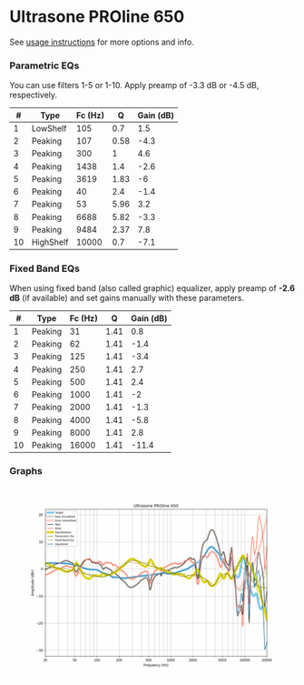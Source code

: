 # Ultrasone PROline 650
See [usage instructions](https://github.com/jaakkopasanen/AutoEq#usage) for more options and info.

### Parametric EQs
You can use filters 1-5 or 1-10. Apply preamp of -3.3 dB or -4.5 dB, respectively.

|   # | Type      |   Fc (Hz) |    Q |   Gain (dB) |
|-----|-----------|-----------|------|-------------|
|   1 | LowShelf  |       105 | 0.7  |         1.5 |
|   2 | Peaking   |       107 | 0.58 |        -4.3 |
|   3 | Peaking   |       300 | 1    |         4.6 |
|   4 | Peaking   |      1438 | 1.4  |        -2.6 |
|   5 | Peaking   |      3619 | 1.83 |        -6   |
|   6 | Peaking   |        40 | 2.4  |        -1.4 |
|   7 | Peaking   |        53 | 5.96 |         3.2 |
|   8 | Peaking   |      6688 | 5.82 |        -3.3 |
|   9 | Peaking   |      9484 | 2.37 |         7.8 |
|  10 | HighShelf |     10000 | 0.7  |        -7.1 |

### Fixed Band EQs
When using fixed band (also called graphic) equalizer, apply preamp of **-2.6 dB** (if available) and set gains manually with these parameters.

|   # | Type    |   Fc (Hz) |    Q |   Gain (dB) |
|-----|---------|-----------|------|-------------|
|   1 | Peaking |        31 | 1.41 |         0.8 |
|   2 | Peaking |        62 | 1.41 |        -1.4 |
|   3 | Peaking |       125 | 1.41 |        -3.4 |
|   4 | Peaking |       250 | 1.41 |         2.7 |
|   5 | Peaking |       500 | 1.41 |         2.4 |
|   6 | Peaking |      1000 | 1.41 |        -2   |
|   7 | Peaking |      2000 | 1.41 |        -1.3 |
|   8 | Peaking |      4000 | 1.41 |        -5.8 |
|   9 | Peaking |      8000 | 1.41 |         2.8 |
|  10 | Peaking |     16000 | 1.41 |       -11.4 |

### Graphs
![](./Ultrasone%20PROline%20650.png)
